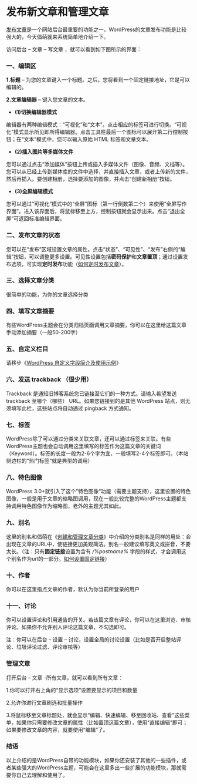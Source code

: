 # 发布新文章和管理文章

[发布文章](https://www.wpdaxue.com/tag/发布文章)是一个网站后台最重要的功能之一，WordPress的文章发布功能是比较强大的，今天倡萌就来系统简单地介绍一下。

访问后台 – 文章 – 写文章 ，就可以看到如下图所示的界面：

### 一、编辑区

**1.标题** – 为您的文章键入一个标题。之后，您将看到一个固定链接地址，它是可以编辑的。

**2.文章编辑器** – 键入您文章的文本。

- **(1)切换编辑器模式**

编辑器有两种编辑模式：“可视化”和“文本”。点击相应的标签可进行切换。“可视化”模式显示所见即所得编辑器。点击工具栏最后一个图标可以展开第二行控制按钮；在“文本”模式中，您可以输入原始 HTML 标签和文章文本。

- **(2)插入图片等多媒体文件**

您可以通过点击“添加媒体”按钮上传或插入多媒体文件（图像、音频、文档等）。您可以从已经上传到媒体库的文件中选择，并直接插入文章，或者上传新的文件，然后再插入。要创建相册，选择要添加的图像，并点击“创建新相册”按钮。

- **(3)全屏编辑模式**

您可以通过“可视化”模式中的“全屏”图标（第一行倒数第二个）来使用“全屏写作界面”。进入该界面后，将鼠标移至上方，控制按钮就会显示出来。点击“退出全屏”可返回标准编辑界面。



### 二、发布文章的状态

您可以在“发布”区域设置文章的属性。点击“状态”、“可见性”、“发布”右侧的“编辑”按钮，可以调整更多设置。可见性设置包括**密码保护**和**文章置顶**；通过设置发布选项，可实现**定时发布**功能（[如何定时发布文章](https://www.wpdaxue.com/wordpress-schedule.html)）。



### 三、选择文章分类

很简单的功能，为你的文章选择分类



### 四、填写文章摘要

有些WordPress主题会在分类归档页面调用文章摘要，你可以在这里给这篇文章手动添加摘要（一般50-200字）



### 五、自定义栏目

请移步《[WordPress 自定义字段简介及使用示例](https://www.wpdaxue.com/wordpress-custom-fields.html)》

### 六、发送 trackback （很少用）

Trackback 是通知旧博客系统您已链接至它们的一种方式。请输入希望发送 trackback 至哪个（哪些） URL。如果您链接到的是其他 WordPress 站点，则无须填写此栏，这些站点将自动通过 pingback 方式通知。

### 七、标签

WordPress除了可以通过分类来关联文章，还可以通过标签来关联。有些WordPress主题也会自动调用这里填写的标签作为这篇文章的关键词（Keyword）。标签的长度一般为2-6个字为宜，一般填写2-4个标签即可。（本站侧边栏的”热门标签“就是典型的调用）

### 八、特色图像

WordPress 3.0+就引入了这个”特色图像“功能（需要主题支持），这里设置的特色图像，一般是用于文章的缩略图调用，现在一般比较完整的WordPress主题都支持调用特色图像作为缩略图，老外的主题尤其如此。

### 九、别名

这里的别名和倡萌在《[创建和管理文章分类](https://www.wpdaxue.com/create-wordpress-categories.html)》中介绍的分类别名是同样的用处：会出现在文章的URL中，使链接更加美观简洁。别名一般建议填写英文或拼音，不要太长。（注：只有**固定链接**设置为含有 */%postname%* 字段的样式，才会调用这个别名作为url的一部分。[如何设置固定链接](https://www.wpdaxue.com/wordpress-basic-settings.html)）

### 十、作者

你可以在这里指点文章的作者，默认为你当前所登录的用户

### 十一、讨论

你可以设置评论和引用通告的开关。若该篇文章有评论，你可以在这里浏览、审核评论。如果你不允许别人评论这篇文章，不勾选即可。

注：你可以在后台 – 设置 – 讨论，设置全局的讨论设置（比如是否开启整站评论、垃圾评论过滤、评论审核等）

### 管理文章

打开后台 – 文章 -所有文章，就可以看到所有文章：

1.你可以打开右上角的“显示选项”设置要显示的项目和数量

2.允许你进行文章刷选和批量操作

3.将鼠标移至文章标题处，就会显示“编辑、快速编辑、移至回收站、查看”这些菜单，如果你只需要修改文章的属性（比如置顶这篇文章），使用“直接编辑”即可；如果要修改文章的内容，就要使用“编辑”了。



### 结语

以上介绍的是WordPress自带的功能模块，如果你还安装了其他的一些插件，或者某些强大的WordPress主题，可能会在这里多出一些扩展的功能模块，那就需要你自己去理解和使用了。